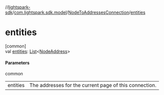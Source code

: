 //[lightspark-sdk](../../../index.md)/[com.lightspark.sdk.model](../index.md)/[NodeToAddressesConnection](index.md)/[entities](entities.md)

# entities

[common]\
val [entities](entities.md): [List](https://kotlinlang.org/api/latest/jvm/stdlib/kotlin.collections/-list/index.html)&lt;[NodeAddress](../-node-address/index.md)&gt;

#### Parameters

common

| | |
|---|---|
| entities | The addresses for the current page of this connection. |
